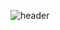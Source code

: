 ![header](https://capsule-render.vercel.app/api?type=venom&color=auto&height=300&section=header&text=Welcome%to%rjsdks's%github&fontSize=90)

<!--
**rjsdks/rjsdks** is a ✨ _special_ ✨ repository because its `README.md` (this file) appears on your GitHub profile.

Here are some ideas to get you started:

- 🔭 I’m currently working on ...
- 🌱 I’m currently learning ...
- 👯 I’m looking to collaborate on ...
- 🤔 I’m looking for help with ...
- 💬 Ask me about ...
- 📫 How to reach me: ...
- 😄 Pronouns: ...
- ⚡ Fun fact: ...
-->
